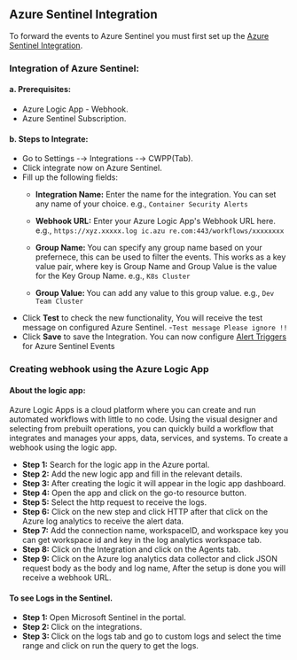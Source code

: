 ## Azure Sentinel Integration

To forward the events to Azure Sentinel you must first set up the [Azure Sentinel Integration](https://app.accuknox.com/settings/integrations/azure).

###  Integration of Azure Sentinel:
#### a. Prerequisites:
- Azure Logic App - Webhook.
- Azure Sentinel Subscription.

#### b. Steps to Integrate:
- Go to Settings -→ Integrations -→ CWPP(Tab).
- Click integrate now on Azure Sentinel.
- Fill up the following fields:
  - <b>Integration Name:</b> Enter the name for the integration. You can set any name of your choice.
   e.g., `Container Security Alerts`

  - <b>Webhook URL:</b> Enter your Azure Logic App's Webhook URL here.
   e.g., `https://xyz.xxxxx.log ic.azu re.com:443/workflows/xxxxxxxx`

  - <b>Group Name: </b>You can specify any group name based on your prefernece, this can be used to filter the events. This works as a key value pair, where key is Group Name and Group Value is the value for the Key Group Name.
    e.g., `K8s Cluster`

  - <b>Group Value: </b> You can add any value to this group value.
     e.g., `Dev Team Cluster`
-  Click  **Test**  to check the new functionality, You will receive the test message on configured Azure Sentinel.
-`Test message Please ignore !!`
- Click **Save** to save the Integration.
You can now configure [Alert Triggers](./logs_summary/triggers.md) for Azure Sentinel Events


###  Creating webhook using the Azure Logic App
#### About the logic app:
Azure Logic Apps is a cloud platform where you can create and run automated workflows with little to no code. Using the visual designer and selecting from prebuilt operations, you can quickly build a workflow that integrates and manages your apps, data, services, and systems. To create a webhook using the logic app.<br>
- <b>Step 1:</b> Search for the logic app in the Azure portal. <br>
- <b>Step 2:</b> Add the new logic app and fill in the relevant details.<br>
- <b>Step 3:</b> After creating the logic it will appear in the logic app dashboard. <br>
- <b>Step 4:</b> Open the app and click on the go-to resource button.<br>
- <b>Step 5:</b> Select the http request to receive the logs.<br>
- <b>Step 6:</b> Click on the new step and click HTTP after that click on the Azure log analytics to receive the alert data.<br>
- <b>Step 7:</b> Add the connection name, workspaceID, and workspace key you can get workspace id and key in the log analytics workspace tab.<br>
- <b>Step 8:</b> Click on the Integration and click on the Agents tab. <br>
- <b>Step 9:</b> Click on the Azure log analytics data collector and click JSON request body as the body and log name, After the setup is done you will receive a webhook URL. <br>

####  To see Logs in the Sentinel.
- <b>Step 1: </b> Open Microsoft Sentinel in the portal.<br>
- <b>Step 2: </b> Click on the integrations.<br>
- <b>Step 3: </b> Click on the logs tab and go to custom logs and select the time range and click on run the query to get the logs.<br>



